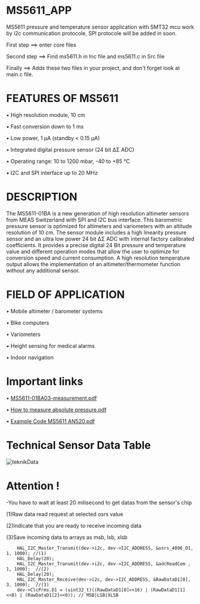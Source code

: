 # MS5611_APP
 MS5611 pressure and temperature sensor application with SMT32 mcu
 work by i2c communication protocole, 
 SPI protocole will be added in soon.

First step ==> enter core files

Second step ==> Find ms5611.h  in Inc file and ms5611.c in Src file

Finally  ==> Adds these two files in your project, and don't forget look at main.c file. 


# FEATURES OF MS5611
• High resolution module, 10 cm

• Fast conversion down to 1 ms

• Low power, 1 µA (standby < 0.15 µA)

• Integrated digital pressure sensor (24 bit ΔΣ ADC)

• Operating range: 10 to 1200 mbar, -40 to +85 °C

• I2C and SPI interface up to 20 MHz



# DESCRIPTION
The MS5611-01BA is a new generation of high resolution altimeter sensors from MEAS Switzerland with SPI and I2C bus interface. 
This barometric pressure sensor is optimized for altimeters and variometers with an
altitude resolution of 10 cm. The sensor module includes a high linearity pressure sensor and an ultra low power
24 bit ΔΣ ADC with internal factory calibrated coefficients. It provides a precise digital 24 Bit pressure and
temperature value and different operation modes that allow the user to optimize for conversion speed and
current consumption. A high resolution temperature output allows the implementation of an
altimeter/thermometer function without any additional sensor.


# FIELD OF APPLICATION
• Mobile altimeter / barometer systems

• Bike computers

• Variometers

• Height sensing for medical alarms

• Indoor navigation


# Important links
•	[MS5611-01BA03-measurement.pdf](https://github.com/YEK-Kayra/MS5611_APP/files/13853362/MS5611-01BA03-measurement.pdf)

• [How to measure absolute pressure.pdf](https://github.com/YEK-Kayra/MS5611_APP/files/13834121/How.to.measure.absolute.pressure.pdf)

• [Example Code MS5611 AN520.pdf](https://github.com/YEK-Kayra/MS5611_APP/files/13853350/Example.Code.MS5611.AN520.pdf)


# Technical Sensor Data Table
![teknikData](https://github.com/YEK-Kayra/MS5611_APP/assets/124110070/77df8082-be08-43d6-8971-a5908d68bc02)



# Attention !
-You have to wait at least 20 milisecond to get datas from the sensor's chip

(1)Raw data read request at selected osrs value

(2)Indicate that you are ready to receive incoming data

(3)Save incoming data to arrays as msb, lsb, xlsb

```
	HAL_I2C_Master_Transmit(dev->i2c, dev->I2C_ADDRESS, &osrs_4096_D1, 1, 1000); //(1)
	HAL_Delay(20);
	HAL_I2C_Master_Transmit(dev->i2c, dev->I2C_ADDRESS, &adcReadCom , 1, 1000);  //(2)	 
	HAL_Delay(20);
	HAL_I2C_Master_Receive(dev->i2c, dev->I2C_ADDRESS, &RawDataD1[0], 3, 1000);  //(3)	 
	dev->ClcPrms.D1 = (uint32_t)((RawDataD1[0]<<16) | (RawDataD1[1]<<8) | (RawDataD1[2]<<0)); // MSB|LSB|XLSB
```

  



